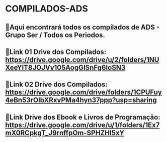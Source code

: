 # COMPILADOS-ADS
🚨Aqui encontrará todos os compilados de ADS - Grupo Ser / Todos os Periodos.
---

📲Link 01 Drive dos Compilados: https://drive.google.com/drive/u/2/folders/1NUXeeYlT8JOJVv105AogGISnFg6IoSN3
---
📲Link 02 Drive dos Compilados: https://drive.google.com/drive/folders/1CPUFuy4eBn53rOlbXRxvPMa4hyn37ppp?usp=sharing
---
📲Link Drive dos Ebook e Livros de Programação: https://drive.google.com/drive/u/1/folders/1Ex7mX0RCpkgT_J9rnffpOm-SPHZHI5xY
---
